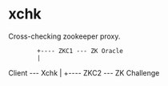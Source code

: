 # xchk

Cross-checking zookeeper proxy.

            +---- ZKC1 --- ZK Oracle
            |          
Client --- Xchk
            |
	    +---- ZKC2 --- ZK Challenge
